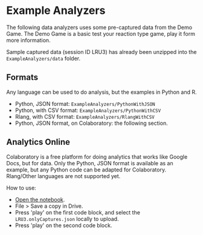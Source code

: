 # Example Analyzers

The following data analyzers uses some pre-captured data from the Demo Game. The Demo Game is a basic test your reaction type game, play it form more information.

Sample captured data (session ID LRU3) has already been unzipped into the `ExampleAnalyzers/data` folder.

## Formats

Any language can be used to do analysis, but the examples in Python and R.

- Python, JSON format: `ExampleAnalyzers/PythonWithJSON`
- Python, with CSV format: `ExampleAnalyzers/PythonWithCSV`
- Rlang, with CSV format: `ExampleAnalyzers/RlangWithCSV`
- Python, JSON format, on Colaboratory: the following section.

## Analytics Online

[comment]: <> (Source: https://research.google.com/colaboratory/faq.html)

Colaboratory is a free platform for doing analytics that works like Google Docs, but for data. Only the Python, JSON format is available as an example, but any Python code can be adapted for Colaboratory. Rlang/Other languages are not supported yet.

How to use:

- [Open the notebook](https://colab.research.google.com/drive/1qRGDUrbBuMuix6RU0Kd4fGJs2J5lowXo).
- File > Save a copy in Drive.
- Press 'play' on the first code block, and select the `LRU3.onlyCaptures.json` locally to upload.
- Press 'play' on the second code block.
